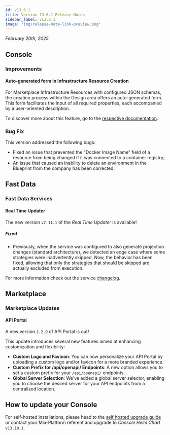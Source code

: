 ```yaml
---
id: v13.6.1
title: Version 13.6.1 Release Notes
sidebar_label: v13.6.1
image: "img/release-note-link-preview.png"
---
```


_February 20th, 2025_

## Console

### Improvements

#### Auto-generated form in Infrastructure Resource Creation

For Marketplace Infrastructure Resources with configured JSON schemas, the creation process within the Design area offers an auto-generated form. This form facilitates the input of all required properties, each accompanied by a user-oriented description.

To discover more about this feature, go to the [respective documentation](/software-catalog/manage-items/mia-ctl/create/create-item-by-type/create_infrastructure_resource.mdx#generate-dynamic-form-of-the-to-customize-validation-of-your-infrastructure-resource).

### Bug Fix

This version addressed the following bugs:

- Fixed an issue that prevented the "Docker Image Name" field of a resource from being changed if it was connected to a container registry;
- An issue that caused an inability to delete an environment in the Blueprint from the company has been corrected.

## Fast Data

### Fast Data Services

#### Real Time Updater

The new version `v7.11.1` of the _Real Time Updater_ is available!

##### Fixed

- Previously, when the service was configured to also generate projection changes (standard architecture), we detected an edge case where some strategies were inadvertently skipped.
Now, the behavior has been fixed, allowing that only the strategies that should be skipped are actually excluded from execution.

For more information check out the service [changelog](/runtime_suite/real-time-updater/changelog.md).

## Marketplace

### Marketplace Updates

#### API Portal

A new version `2.2.0` of API Portal is out!

This update introduces several new features aimed at enhancing customization and flexibility:
- **Custom Logo and Favicon**: You can now personalize your API Portal by uploading a custom logo and/or favicon for a more branded experience.
- **Custom Prefix for /api/openapi/ Endpoints**: A new option allows you to set a custom prefix for your `/api/openapi/` endpoints.
- **Global Server Selection**: We've added a global server selector, enabling you to choose the desired server for your API endpoints from a centralized location.

## How to update your Console

For self-hosted installations, please head to the [self hosted upgrade guide](/infrastructure/self-hosted/installation-chart/100_how-to-upgrade.md) or contact your Mia-Platform referent and upgrade to _Console Helm Chart_ `v13.10.1`.
